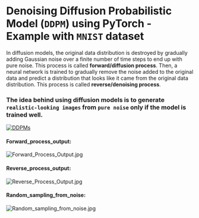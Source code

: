 # Denoising Diffusion Probabilistic Model (`DDPM`) using PyTorch - Example with `MNIST` dataset  

In diffusion models, the original data distribution is destroyed by gradually adding Gaussian noise over a finite number of time steps to end up with pure noise. This process is called __forward/diffusion process__. Then, a neural network is trained to gradually remove the noise added to the original data and predict a distribution that looks like it came from the original data distribution. This process is called __reverse/denoising process__.

### The idea behind using diffusion models is to generate `realistic-looking images` from `pure noise` only if the model is trained well.

[![DDPMs](https://github.com/randomaccess2023/MG2023/blob/main/Video%2052/DDPMs.jpg)](https://youtu.be/hpgFQd9xJhA?si=Rdj9DZLtKLk2-4x8 "DDPMs")

#### Forward_process_output:

![Forward_Process_Output.jpg](https://github.com/randomaccess2023/MG2023/blob/main/Video%2052/Forward_process_output.jpg "Forward_Process_Output.jpg")

#### Reverse_process_output:

![Reverse_Process_Output.jpg](https://github.com/randomaccess2023/MG2023/blob/main/Video%2052/Reverse_process_output.jpg "Reverse_Process_Output.jpg")

#### Random_sampling_from_noise:

![Random_sampling_from_noise.jpg](https://github.com/randomaccess2023/MG2023/blob/main/Video%2052/Random_sampling_from_noise.jpg "Random_sampling_from_noise.jpg")
